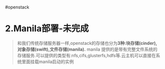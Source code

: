 #openstack

# 2.Manila部署-未完成

> 和我们传统存储服务器一样,openstack的存储也分为**3种:****块存储(cinder)****,****对象存储(swift)****,****文件存储(manila)****.**
> manila 提供的是带有完整文件系统的存储服务.可以提供的类型有:nfs,cifs,glusterfs,hdfs等.云主机可以直接在系统里面挂载manila启动的实例
